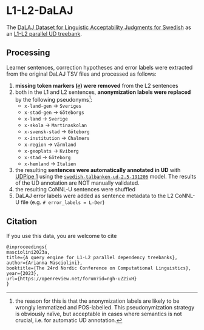 # L1-L2-DaLAJ
The [DaLAJ Dataset for Linguistic Acceptability Judgments for Swedish](https://arxiv.org/abs/2105.06681) as an [L1-L2 parallel UD treebank](https://aclanthology.org/W17-6306/).

## Processing
Learner sentences, correction hypotheses and error labels were extracted from the original DaLAJ TSV files and processed as follows: 

1. __missing token markers (`@`) were removed__ from the L2 sentences
2. both in the L1 and L2 sentences, __anonymization labels were replaced__ by the following pseudonyms[^1]:
   - `x-land-gen` -> `Sveriges`
   - `x-stad-gen` -> `Göteborgs`
   - `x-land` -> `Sverige`
   - `x-skola` -> `Martinaskolan`
   - `x-svensk-stad` -> `Göteborg`
   - `x-institution` -> `Chalmers`
   - `x-region` -> `Värmland`
   - `x-geoplats` -> `Kviberg`
   - `x-stad` -> `Göteborg`
   - `x-hemland` -> `Italien`
3. the resulting __sentences were automatically annotated in UD__ with [UDPipe 1](https://ufal.mff.cuni.cz/udpipe/1) using the [`swedish-talbanken-ud-2.5-191206`](https://lindat.mff.cuni.cz/repository/xmlui/bitstream/handle/11234/1-3131/swedish-talbanken-ud-2.5-191206.udpipe?sequence=96&isAllowed=y) model. The results of the UD annotation are NOT manually validated.
4. the resulting CoNNL-U sentences were shuffled
5. DaLAJ error labels were added as sentence metadata to the L2 CoNNL-U file (e.g. `# error_labels = L-Der`)

## Citation
If you use this data, you are welcome to cite

```
@inproceedings{
masciolini2023a,
title={A query engine for L1-L2 parallel dependency treebanks},
author={Arianna Masciolini},
booktitle={The 24rd Nordic Conference on Computational Linguistics},
year={2023},
url={https://openreview.net/forum?id=ngh-uZ2ivH}
}
```

[^1]: the reason for this is that the anonymization labels are likely to be wrongly lemmatized and POS-labelled. This pseudonymization strategy is obviously naïve, but acceptable in cases where semantics is not crucial, i.e. for automatic UD annotation.